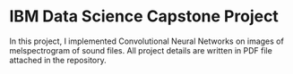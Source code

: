 # IBM Data Science Capstone Project
In this project, I implemented Convolutional Neural Networks on images of melspectrogram of sound files. All project details are written in PDF file attached in the repository.
